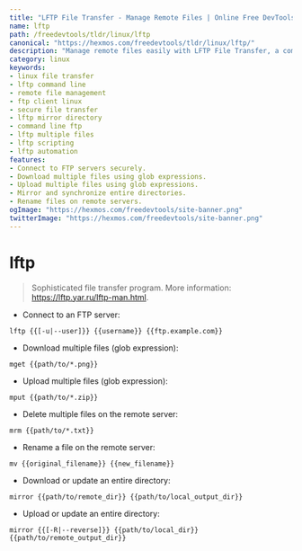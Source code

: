```yaml
---
title: "LFTP File Transfer - Manage Remote Files | Online Free DevTools by Hexmos"
name: lftp
path: /freedevtools/tldr/linux/lftp
canonical: "https://hexmos.com/freedevtools/tldr/linux/lftp/"
description: "Manage remote files easily with LFTP File Transfer, a command-line file transfer program. Securely transfer files, update directories and rename files. Free online tool, no registration required."
category: linux
keywords:
- linux file transfer
- lftp command line
- remote file management
- ftp client linux
- secure file transfer
- lftp mirror directory
- command line ftp
- lftp multiple files
- lftp scripting
- lftp automation
features:
- Connect to FTP servers securely.
- Download multiple files using glob expressions.
- Upload multiple files using glob expressions.
- Mirror and synchronize entire directories.
- Rename files on remote servers.
ogImage: "https://hexmos.com/freedevtools/site-banner.png"
twitterImage: "https://hexmos.com/freedevtools/site-banner.png"
---
```


# lftp

> Sophisticated file transfer program.
> More information: <https://lftp.yar.ru/lftp-man.html>.

- Connect to an FTP server:

`lftp {{[-u|--user]}} {{username}} {{ftp.example.com}}`

- Download multiple files (glob expression):

`mget {{path/to/*.png}}`

- Upload multiple files (glob expression):

`mput {{path/to/*.zip}}`

- Delete multiple files on the remote server:

`mrm {{path/to/*.txt}}`

- Rename a file on the remote server:

`mv {{original_filename}} {{new_filename}}`

- Download or update an entire directory:

`mirror {{path/to/remote_dir}} {{path/to/local_output_dir}}`

- Upload or update an entire directory:

`mirror {{[-R|--reverse]}} {{path/to/local_dir}} {{path/to/remote_output_dir}}`
